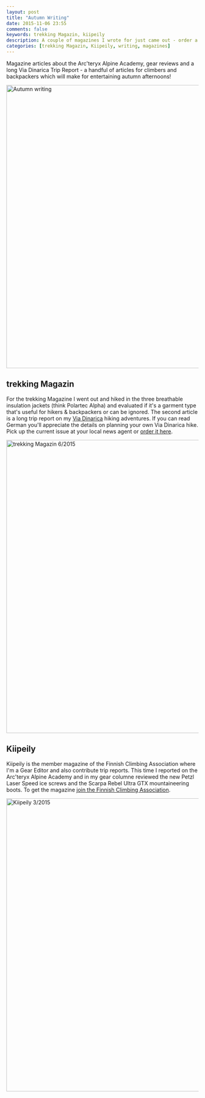 ```yaml
---
layout: post
title: "Autumn Writing"
date: 2015-11-06 23:55
comments: false
keywords: trekking Magazin, kiipeily
description: A couple of magazines I wrote for just came out - order a copy to read trip reports and gear reviews by yours truly! 
categories: [trekking Magazin, Kiipeily, writing, magazines]
---
```


Magazine articles about the Arc'teryx Alpine Academy, gear reviews and a long Via Dinarica Trip Report - a handful of articles for climbers and backpackers which will make for entertaining autumn afternoons! 

<a data-flickr-embed="true"  href="https://www.flickr.com/photos/hendrikmorkel/22409314138/in/dateposted/" title="Autumn writing"><img src="https://farm1.staticflickr.com/660/22409314138_e15b1546c0_b.jpg" width="1024" height="742" alt="Autumn writing"></a><script async src="//embedr.flickr.com/assets/client-code.js" charset="utf-8"></script>

<!-- more --> 

## trekking Magazin

For the trekking Magazine I went out and hiked in the three breathable insulation jackets (think Polartec Alpha) and evaluated if it's a garment type that's useful for hikers & backpackers or can be ignored. The second article is a long trip report on my [Via Dinarica](https://hikinginfinland.com/blog/categories/via-dinarica/) hiking adventures. If you can read German you'll appreciate the details on planning your own Via Dinarica hike. Pick up the current issue at your local news agent or [order it here](http://shop.trekkingmagazin.com/de/trekking-magazin/einzelhefte).

<a data-flickr-embed="true"  href="https://www.flickr.com/photos/hendrikmorkel/22801661036/in/dateposted/" title="trekking Magazin 6/2015"><img src="https://farm6.staticflickr.com/5673/22801661036_939b05575f_b.jpg" width="1024" height="768" alt="trekking Magazin 6/2015"></a><script async src="//embedr.flickr.com/assets/client-code.js" charset="utf-8"></script>

## Kiipeily

Kiipeily is the member magazine of the Finnish Climbing Association where I'm a Gear Editor and also contribute trip reports. This time I reported on the Arc'teryx Alpine Academy and in my gear columne reviewed the new Petzl Laser Speed ice screws and the Scarpa Rebel Ultra GTX mountaineering boots. To get the magazine [join the Finnish Climbing Association](http://climbing.fi/skil/).

<a data-flickr-embed="true"  href="https://www.flickr.com/photos/hendrikmorkel/22814138072/in/dateposted/" title="Kiipeily 3/2015"><img src="https://farm6.staticflickr.com/5760/22814138072_e41b943c7f_b.jpg" width="1024" height="768" alt="Kiipeily 3/2015"></a><script async src="//embedr.flickr.com/assets/client-code.js" charset="utf-8"></script>